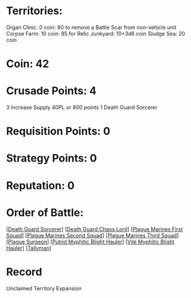 # Territories: 
Organ Clinic: 0 coin: 80 to remove a Battle Scar from non-vehicle unit
Corpse Farm: 10 coin: 85 for Relic
Junkyard: 10+3d6 coin 
Sludge Sea: 20 coin

# Coin: 42

# Crusade Points: 4
3 Increase Supply 40PL or 800 points
1 Death Guard Sorcerer

# Requisition Points: 0

# Strategy Points: 0

# Reputation: 0

# Order of Battle:
[[Death Guard Sorcerer]]
[[Death Guard Chaos Lord]]
[[Plague Marines First Squad]]
[[Plague Marines Second Squad]] 
[[Plague Marines Third Squad]]
[[Plague Surgeon]]
[[Putrid Myphitic Blight Hauler]]
[[Vile Myphitic Blight Hauler]]
[[Tallyman]]

# Record
Unclaimed Territory Expansion

[//begin]: # "Autogenerated link references for markdown compatibility"
[Death Guard Sorcerer]: death-guard-sorcerer "Sorcerer"
[Death Guard Chaos Lord]: death-guard-chaos-lord "Death Guard Chaos Lord"
[Plague Marines First Squad]: plague-marines-first-squad "Plague Marines First Squad"
[Plague Marines Second Squad]: plague-marines-second-squad "Plague Marines Second Squad"
[Plague Marines Third Squad]: plague-marines-third-squad "Plague Marines Third Squad"
[Plague Surgeon]: plague-surgeon "Plague Surgeon"
[Putrid Myphitic Blight Hauler]: putrid-myphitic-blight-hauler "Putrid Myphitic Blight Hauler"
[Vile Myphitic Blight Hauler]: vile-myphitic-blight-hauler "Vile Myphitic Blight Hauler"
[Tallyman]: tallyman "Tallyman"
[//end]: # "Autogenerated link references"